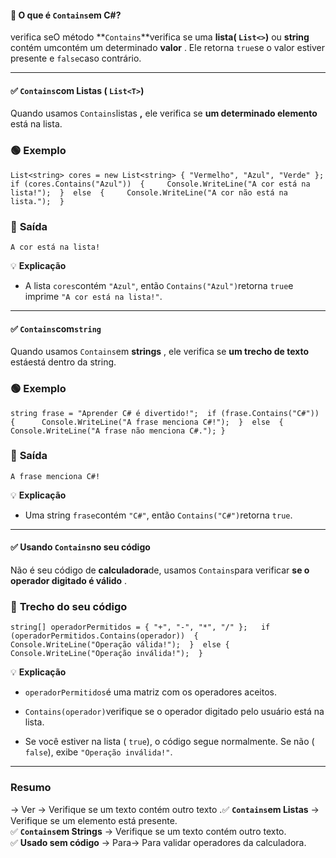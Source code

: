 #### 🔹 **O que é `Contains`em C#?**

verifica seO método **`Contains`**verifica se uma **lista( `List<>`)** ou **string** contém umcontém um determinado **valor** . Ele retorna `true`se o valor estiver presente e `false`caso contrário.

---
#### ✅ **`Contains`com Listas ( `List<T>`)**

Quando usamos `Contains`listas **,** ele verifica se **um determinado elemento** está na lista.

### 🟢 **Exemplo**

`List<string> cores = new List<string> { "Vermelho", "Azul", "Verde" };  
if (cores.Contains("Azul")) 
{    
Console.WriteLine("A cor está na lista!"); 
} 
else 
{    
Console.WriteLine("A cor não está na lista."); 
}`

### 🔹 **Saída**

`A cor está na lista!`

💡 **Explicação**

- A lista `cores`contém `"Azul"`, então `Contains("Azul")`retorna `true`e imprime `"A cor está na lista!"`.

---
#### ✅ **`Contains`com`string`**

Quando usamos `Contains`em **strings** , ele verifica se **um trecho de texto** estáestá dentro da string.

### 🟢 **Exemplo**

`string frase = "Aprender C# é divertido!"; 
if (frase.Contains("C#")) 
{     
Console.WriteLine("A frase menciona C#!"); 
} 
else 
{     
Console.WriteLine("A frase não menciona C#.");
}`

### 🔹 **Saída**

`A frase menciona C#!`

💡 **Explicação**

- Uma string `frase`contém `"C#"`, então `Contains("C#")`retorna `true`.

---
#### ✅ **Usando `Contains`no seu código**

Não é seu código de **calculadora**de, usamos `Contains`para verificar **se o operador digitado é válido** .

### 🔹 **Trecho do seu código**

`string[] operadorPermitidos = { "+", "-", "*", "/" };  
if (operadorPermitidos.Contains(operador)) 
{     
Console.WriteLine("Operação válida!"); 
} 
else
{     
Console.WriteLine("Operação inválida!"); 
}`

💡 **Explicação**

- `operadorPermitidos`é uma matriz com os operadores aceitos.
    
- `Contains(operador)`verifique se o operador digitado pelo usuário está na lista.
    
- Se você estiver na lista ( `true`), o código segue normalmente. Se não ( `false`), exibe `"Operação inválida!"`.

---
### **Resumo**

→ Ver → Verifique se um texto contém outro texto .✅ **`Contains`em Listas** → Verifique se um elemento está presente.  
✅ **`Contains`em Strings** → Verifique se um texto contém outro texto.  
✅ **Usado sem código** → Para→ Para validar operadores da calculadora.